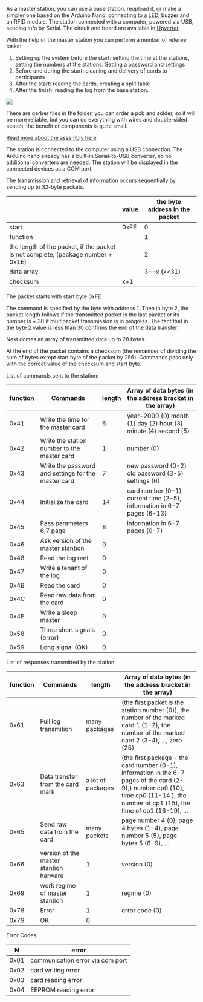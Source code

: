 As a master station, you can use a base station, reupload it, or make a simpler one based on the Arduino Nano, connecting to a LED, buzzer and an RFID module. The station connected with a computer, powered via USB, sending info by Serial. The circuit and board are available in [Upverter](https://upverter.com/AlexanderVolikov/3fc0efdb2586988d/Sportiduino-reading-stantion/)

With the help of the master station you can perform a number of referee tasks:

1. Setting up the system before the start: setting the time at the stations, setting the numbers at the stations. Setting a password and settings
2. Before and during the start: cleaning and delivery of cards to participants
3. After the start: reading the cards, creating a split table
4. After the finish: reading the log from the base station.

![](https://raw.githubusercontent.com/alexandervolikov/sportIDuino/master/Master%20station/Scheme.PNG)

There are gerber files in the folder, you can order a pcb and solder, so it will be more reliable, but you can do everything with wires and double-sided scotch, the benefit of components is quite small.

[Read more about the assembly here](https://github.com/alexandervolikov/sportiduino/blob/master/Doc/en/MasterStationAssembly.md)

The station is connected to the computer using a USB connection. The Arduino nano already has a built-in Serial-to-USB converter, so no additional converters are needed. The station will be displayed in the connected devices as a COM port.

The transmission and retrieval of information occurs sequentially by sending up to 32-byte packets.

|| value | the byte address in the packet |
| --- | --- | --- |
| start | 0xFE | 0 |
| function || 1 |
| the length of the packet, if the packet is not complete, (package number + 0x1E) || 2 |
| data array || 3--x (x<31) |
| checksum | x+1 |

The packet starts with start byte 0xFE

The command is specified by the byte with address 1. Then in byte 2, the packet length follows if the transmitted packet is the last packet or its number is + 30 if multipacket transmission is in progress. The fact that in the byte 2 value is less than 30 confirms the end of the data transfer.

Next comes an array of transmitted data up to 28 bytes.

At the end of the packet contains a checksum (the remainder of dividing the sum of bytes extept start byte of the packet by 256). Commands pass only with the correct value of the checksum and start byte.

List of commands sent to the station:

| function | Commands | length | Array of data bytes (in the address bracket in the array) |
| --- | --- | --- | --- |
| 0x41 | Write the time for the master card | 6 | year-2000 (0) month (1) day (2) hour (3) minute (4) second (5)
| 0x42 | Write the station number to the master card | 1 | number (0)
| 0x43 | Write the password and settings for the master card | 7 | new password (0-2) old password (3-5) settings (6)
| 0x44 | Initialize the card | 14 | card number (0-1), current time (2-5), information in 6-7 pages (6-13)
| 0x45 | Pass parameters 6,7 page | 8 | information in 6-7 pages (0-7)
| 0x46 | Ask version of the master stantion | 0 |
| 0x48 | Read the log rent | 0 |
| 0x47 | Write a tenant of the log | 0 |
| 0x4B | Read the card | 0 |
| 0x4C | Read raw data from the card | 0 |
| 0x4E | Write a sleep master | 0 |
| 0x58 | Three short signals (error) | 0 |
| 0x59 | Long signal (OK) | 0 |

List of responses transmitted by the station:

| function | Commands | length | Array of data bytes (in the address bracket in the array) |
| --- | --- | --- | --- |
| 0x61 | Full log transmition|many packages | (the first packet is the station number (0)), the number of the marked card 1 (1-2), the number of the marked card 2 (3-4), ..., zero (25)
| 0x63 | Data transfer from the card mark | a lot of packages | (the first package - the card number (0-1), information in the 6-7 pages of the card (2-9),) number cp0 (10), time cp0 (11-14 ), the number of cp1 (15), the time of cp1 (16-19), ...
| 0x65 | Send raw data from the card | many packets | page number 4 (0), page 4 bytes (1-4), page number 5 (5), page bytes 5 (6-9), ...
| 0x66 | version of the master stantion harware | 1 | version (0)
| 0x69 | work regime of master stantion | 1 | regime (0)
| 0x78 | Error | 1 | error code (0)
| 0x79 | OK | 0 |

Error Codes:

| N | error |
| --- | --- |
| 0x01 | communication error via com port |
| 0x02 | card writing error |
| 0x03 | card reading error |
| 0x04 | EEPROM reading error |

